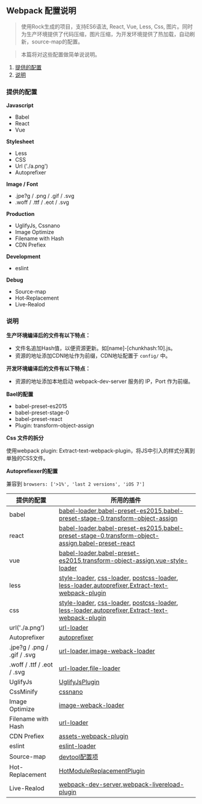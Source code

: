 ## Webpack 配置说明

> 使用Rock生成的项目，支持ES6语法, React, Vue, Less, Css, 图片。同时为生产环境提供了代码压缩，图片压缩，为开发环境提供了热加载，自动刷新，source-map的配置。

> 本篇将对这些配置做简单说说明。

1. <a href="#提供的配置">提供的配置</a>
2. <a href="#说明">说明</a>

### <a name="提供的配置">提供的配置</a>
**Javascript**

* Babel
* React
* Vue

**Stylesheet**

* Less
* CSS
* Url ('./a.png')
* Autoprefixer

**Image / Font**

* .jpe?g / .png / .gif / .svg
* .woff / .ttf / .eot / .svg

**Production**

* UglifyJs, Cssnano
* Image Optimize
* Filename with Hash
* CDN Prefiex

**Development**

* eslint

**Debug**

* Source-map
* Hot-Replacement
* Live-Realod


### <a name="说明">说明</a>
**生产环境编译后的文件有以下特点：**

* 文件名追加Hash值，以便资源更新。如[name]-[chunkhash:10].js。
* 资源的地址添加CDN地址作为前缀，CDN地址配置于 `config/` 中。


**开发环境编译后的文件有以下特点：**

* 资源的地址添加本地启动 webpack-dev-server 服务的 IP，Port 作为前缀。

**Bael的配置**

* babel-preset-es2015
* babel-preset-stage-0
* babel-preset-react
* Plugin: transform-object-assign

**Css 文件的拆分**

使用webpack plugin: Extract-text-webpack-plugin，将JS中引入的样式分离到单独的CSS文件。


**Autoprefiexer的配置**

兼容到 `browsers: ['>1%', 'last 2 versions', 'iOS 7']`



提供的配置                  | 所用的插件
---------------------------|----------------------------------------------------------
babel                      |[babel-loader](http://webpack.github.io/docs/usage.html#transpiling-es2015-using-babel-loader),[babel-preset-es2015](https://babeljs.io/docs/plugins/preset-es2015/),[babel-preset-stage-0](https://babeljs.io/docs/plugins/preset-stage-0/),[transform-object-assign](https://babeljs.io/docs/plugins/transform-object-assign/)
react                      |[babel-loader](http://webpack.github.io/docs/usage.html#transpiling-es2015-using-babel-loader),[babel-preset-es2015](https://babeljs.io/docs/plugins/preset-es2015/),[babel-preset-stage-0](https://babeljs.io/docs/plugins/preset-stage-0/),[transform-object-assign](https://babeljs.io/docs/plugins/transform-object-assign/),[babel-preset-react](https://babeljs.io/docs/plugins/preset-react/)
vue                        |[babel-loader](http://webpack.github.io/docs/usage.html#transpiling-es2015-using-babel-loader),[babel-preset-es2015](https://babeljs.io/docs/plugins/preset-es2015/),[transform-object-assign](https://babeljs.io/docs/plugins/transform-object-assign/),[vue-style-loader](https://github.com/vuejs/vue-style-loader)
less                       |[style-loader](http://webpack.github.io/docs/stylesheets.html#embedded-stylesheets), [css-loader](http://webpack.github.io/docs/stylesheets.html#embedded-stylesheets), [postcss-loader](https://github.com/postcss/postcss-loader), [less-loader](https://github.com/webpack-contrib/less-loader),[autoprefixer](https://github.com/postcss/autoprefixer),[Extract-text-webpack-plugin](http://webpack.github.io/docs/stylesheets.html#separate-css-bundle)
css                        |[style-loader](http://webpack.github.io/docs/stylesheets.html#embedded-stylesheets), [css-loader](http://webpack.github.io/docs/stylesheets.html#embedded-stylesheets), [postcss-loader](https://github.com/postcss/postcss-loader), [less-loader](https://github.com/webpack-contrib/less-loader),[autoprefixer](https://github.com/postcss/autoprefixer),[Extract-text-webpack-plugin](http://webpack.github.io/docs/stylesheets.html#separate-css-bundle)
url('./a.png')             |[url-loader](http://webpack.github.io/docs/using-loaders.html#query-parameters)
Autoprefixer               |[autoprefixer](https://github.com/postcss/autoprefixer)
.jpe?g / .png / .gif / .svg|[url-loader](http://webpack.github.io/docs/using-loaders.html#query-parameters),[image-weback-loader](http://webpack.github.io/docs/list-of-plugins.html#imageminplugin)
.woff / .ttf / .eot / .svg |[url-loader](http://webpack.github.io/docs/using-loaders.html#query-parameters),[file-loader](https://github.com/webpack-contrib/file-loader)
UglifyJs                   |[UglifyJsPlugin](http://webpack.github.io/docs/list-of-plugins.html#uglifyjsplugin)
CssMinify                  |[cssnano](http://cssnano.co/)
Image Optimize             |[image-weback-loader](http://webpack.github.io/docs/list-of-plugins.html#imageminplugin)
Filename with Hash         |[url-loader](http://webpack.github.io/docs/using-loaders.html#query-parameters)
CDN Prefiex                |[assets-webpack-plugin](https://github.com/kossnocorp/assets-webpack-plugin)
eslint                     |[eslint-loader](https://github.com/MoOx/eslint-loader)
Source-map                 |[devtool配置项](https://webpack.github.io/docs/configuration.html#devtool)
Hot-Replacement            |[HotModuleReplacementPlugin](http://webpack.github.io/docs/list-of-plugins.html#hotmodulereplacementplugin)
Live-Realod                |[webpack-dev-server](http://webpack.github.io/docs/webpack-dev-server.html#webpack-dev-server-cli),[webpack-livereload-plugin](https://github.com/statianzo/webpack-livereload-plugin)
